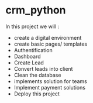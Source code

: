 # crm_python

In this project we will :
- create a digital environment
- create basic pages/ templates
- Authentification
- Dashboard
- Create Lead
- Convert leads into client
- Clean the database
- implements solution for teams
- Implement payment solutions
- Deploy this project
